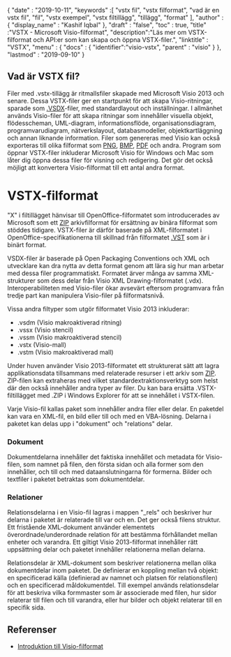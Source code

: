 {
  "date" : "2019-10-11",
  "keywords" :[ "vstx fil", "vstx filformat", "vad är en vstx fil", "fil", "vstx exempel", "vstx filtillägg", "tillägg", "format" ],
  "author" : {
    "display_name" : "Kashif Iqbal"
},
  "draft" : "false",
  "toc" : true,
  "title" :"VSTX - Microsoft Visio-filformat",
  "description":"Läs mer om VSTX-filformat och API:er som kan skapa och öppna VSTX-filer.",
  "linktitle" : "VSTX",
  "menu" : {
    "docs" : {
	  "identifier":"visio-vstx",
      "parent" : "visio"
}
},
  "lastmod" : "2019-09-10"
}

## Vad är VSTX fil?

Filer med .vstx-tillägg är ritmallsfiler skapade med Microsoft Visio 2013 och senare. Dessa VSTX-filer ger en startpunkt för att skapa Visio-ritningar, sparade som [.VSDX](/sv/image/vsdx/)-filer, med standardlayout och inställningar. I allmänhet används Visio-filer för att skapa ritningar som innehåller visuella objekt, flödesscheman, UML-diagram, informationsflöde, organisationsdiagram, programvarudiagram, nätverkslayout, databasmodeller, objektkartläggning och annan liknande information. Filer som genereras med Visio kan också exporteras till olika filformat som [PNG](/sv/Image/PNG/), [BMP](/sv/image/bmp/), [PDF](/sv/pdf/) och andra. Program som öppnar VSTX-filer inkluderar Microsoft Visio för Windows och Mac som låter dig öppna dessa filer för visning och redigering. Det gör det också möjligt att konvertera Visio-filformat till ett antal andra format.

# VSTX-filformat #

"X" i filtillägget hänvisar till OpenOffice-filformatet som introducerades av Microsoft som ett [ZIP](/sv/compression/zip/) arkivfilformat för ersättning av binära filformat som stöddes tidigare. VSTX-filer är därför baserade på XML-filformatet i OpenOffice-specifikationerna till skillnad från filformatet [.VST](/sv/image/vst/) som är i binärt format.

VSDX-filer är baserade på Open Packaging Conventions och XML och utvecklare kan dra nytta av detta format genom att lära sig hur man arbetar med dessa filer programmatiskt. Formatet ärver många av samma XML-strukturer som dess delar från Visio XML Drawing-filformatet (.vdx). Interoperabiliteten med Visio-filer ökar avsevärt eftersom programvara från tredje part kan manipulera Visio-filer på filformatsnivå.

Vissa andra filtyper som utgör filformatet Visio 2013 inkluderar:

* .vsdm (Visio makroaktiverad ritning)
* .vssx (Visio stencil)
* .vssm (Visio makroaktiverad stencil)
* .vstx (Visio-mall)
* .vstm (Visio makroaktiverad mall)

Under huven använder Visio 2013-filformatet ett strukturerat sätt att lagra applikationsdata tillsammans med relaterade resurser i ett arkiv som [ZIP](/sv/compression/zip/). ZIP-filen kan extraheras med vilket standardextraktionsverktyg som helst där den också innehåller andra typer av filer. Du kan bara ersätta .VSTX-filtillägget med .ZIP i Windows Explorer för att se innehållet i VSTX-filen.

Varje Visio-fil kallas paket som innehåller andra filer eller delar. En paketdel kan vara en XML-fil, en bild eller till och med en VBA-lösning. Delarna i paketet kan delas upp i "dokument" och "relations" delar.

### Dokument ###

Dokumentdelarna innehåller det faktiska innehållet och metadata för Visio-filen, som namnet på filen, den första sidan och alla former som den innehåller, och till och med dataanslutningarna för formerna. Bilder och textfiler i paketet betraktas som dokumentdelar.

### Relationer ###

Relationsdelarna i en Visio-fil lagras i mappen "_rels" och beskriver hur delarna i paketet är relaterade till var och en. Det ger också filens struktur. Ett fristående XML-dokument använder elementets överordnade/underordnade relation för att bestämma förhållandet mellan enheter och varandra. Ett giltigt Visio 2013-filformat innehåller rätt uppsättning delar och paketet innehåller relationerna mellan delarna.

Relationsdelar är XML-dokument som beskriver relationerna mellan olika dokumentdelar inom paketet. De definierar en koppling mellan två objekt: en specificerad källa (definierad av namnet och platsen för relationsfilen) och en specificerad måldokumentdel. Till exempel används relationsdelar för att beskriva vilka formmaster som är associerade med filen, hur sidor relaterar till filen och till varandra, eller hur bilder och objekt relaterar till en specifik sida.

## Referenser ##

* [Introduktion till Visio-filformat](https://learn.microsoft.com/en-us/office/client-developer/visio/introduction-to-the-visio-file-formatvsdx)

